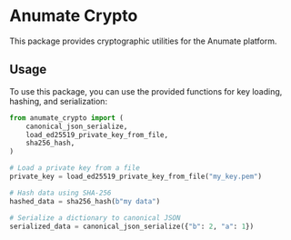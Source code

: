 # Anumate Crypto

This package provides cryptographic utilities for the Anumate platform.

## Usage

To use this package, you can use the provided functions for key loading, hashing, and serialization:

```python
from anumate_crypto import (
    canonical_json_serialize,
    load_ed25519_private_key_from_file,
    sha256_hash,
)

# Load a private key from a file
private_key = load_ed25519_private_key_from_file("my_key.pem")

# Hash data using SHA-256
hashed_data = sha256_hash(b"my data")

# Serialize a dictionary to canonical JSON
serialized_data = canonical_json_serialize({"b": 2, "a": 1})
```
